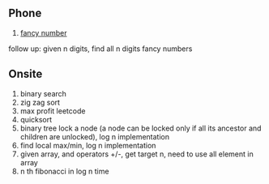 ## Phone

1. [fancy number](http://www.geeksforgeeks.org/check-if-a-given-number-is-fancy/)

follow up: given n digits, find all n digits fancy numbers

## Onsite

1. binary search
2. zig zag sort
3. max profit leetcode
4. quicksort
5. binary tree lock a node \(a node can be locked only if all its ancestor and children are unlocked\), log n implementation
6. find local max/min, log n implementation
7. given array, and operators +/-, get target n, need to use all element in array
8. n th fibonacci in log n time



